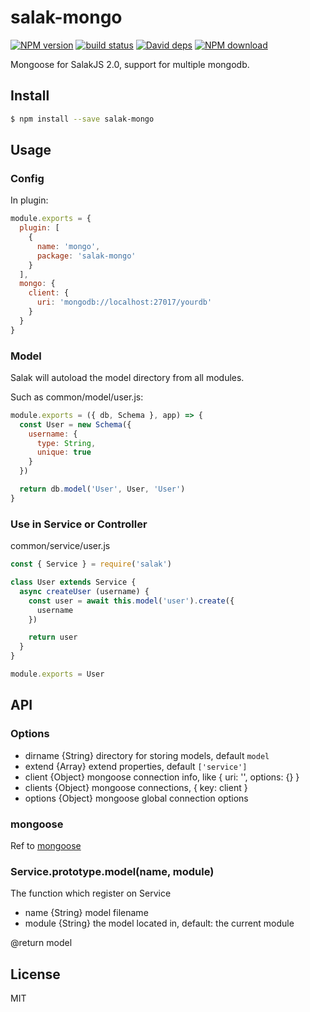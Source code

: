# salak-mongo

[![NPM version][npm-image]][npm-url]
[![build status][travis-image]][travis-url]
[![David deps][david-image]][david-url]
[![NPM download][download-image]][download-url]

[npm-image]: https://img.shields.io/npm/v/salak-mongo.svg?style=flat-square
[npm-url]: https://npmjs.org/package/salak-mongo
[travis-image]: https://img.shields.io/travis/SalakJS/salak-mongo.svg?style=flat-square
[travis-url]: https://travis-ci.org/SalakJS/salak-mongo
[david-image]: https://img.shields.io/david/SalakJS/salak-mongo.svg?style=flat-square
[david-url]: https://david-dm.org/SalakJS/salak-mongo
[download-image]: https://img.shields.io/npm/dm/salak-mongo.svg?style=flat-square
[download-url]: https://npmjs.org/package/salak-mongo

Mongoose for SalakJS 2.0, support for multiple mongodb.

## Install

```sh
$ npm install --save salak-mongo
```

## Usage

### Config

In plugin:

```javascript
module.exports = {
  plugin: [
    {
      name: 'mongo',
      package: 'salak-mongo'
    }
  ],
  mongo: {
    client: {
      uri: 'mongodb://localhost:27017/yourdb'
    }
  }
}
```

### Model

Salak will autoload the model directory from all modules.

Such as common/model/user.js:

```javascript
module.exports = ({ db, Schema }, app) => {
  const User = new Schema({
    username: {
      type: String,
      unique: true
    }
  })

  return db.model('User', User, 'User')
}
```

### Use in Service or Controller

common/service/user.js

```javascript
const { Service } = require('salak')

class User extends Service {
  async createUser (username) {
    const user = await this.model('user').create({
      username
    })

    return user
  }
}

module.exports = User
```

## API

### Options

- dirname {String} directory for storing models, default `model`
- extend {Array<String>} extend properties, default `['service']`
- client {Object} mongoose connection info, like { uri: '', options: {} }
- clients {Object} mongoose connections, { key: client }
- options {Object} mongoose global connection options

### mongoose

Ref to [mongoose](https://github.com/Automattic/mongoose)

### Service.prototype.model(name, module)

The function which register on Service

- name {String} model filename
- module {String} the model located in, default: the current module

@return model

## License

MIT
